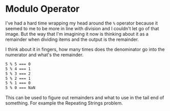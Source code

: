 # Modulo Operator

I've had a hard time wrapping my head around the `%` operator because it seemed to me to be more in line with division and I couldn't let go of that image. But the way that I'm imagining it now is thinking about it as a remainder when dividing items and the output is the remainder.

I think about it in fingers, how many times does the denominator go into the numerator and what's the remainder.

```bash
5 % 5 === 0
5 % 4 === 1
5 % 3 === 2
5 % 2 === 1
5 % 1 === 0
5 % 0 === NaN
```

This can be used to figure out remainders and what to use in the tail end of something. For example the Repeating Strings problem.

